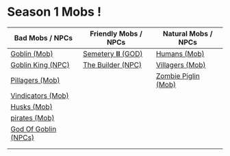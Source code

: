 # Season 1 Mobs !

Bad Mobs / NPCs                     | Friendly Mobs / NPCs          | Natural Mobs / NPCs                 |
----------------------------------- | ----------------------------- | ----------------------------------- |
[Goblin (Mob)](#goblin)             | [Semetery 𝐈𝐈 (GOD)](#semetery) | [Humans (Mob)](#humans)             |
[Goblin King (NPC)](#goblinking)    | [The Builder (NPC)](#builder) | [Villagers (Mob)](#villagers)       |
[Pillagers (Mob)](#pillagers)       |                               | [Zombie Piglin (Mob)](#zombiepiglin)|
[Vindicators (Mob)](#vindicators)   |                               |                                     |
[Husks (Mob)](#husks)               |                               |                                     |
[pirates (Mob)](#pirates)           |                               |                                     |
[God Of Goblin (NPCs)](#godofgoblin)|                               |                                     |
                                    |                               |                                     |
                                    |                               |                                     |
